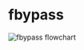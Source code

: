 # fbypass
![fbypass flowchart](https://github.com/Resxarcher/fbypass/assets/137298098/5782fcf5-d130-49ef-93f8-f23d6c9907fb)

